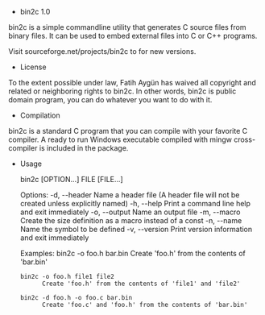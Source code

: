 * bin2c 1.0

bin2c is a simple commandline utility that generates C source files from binary files. It can be used to embed external files into C or C++ programs.

Visit sourceforge.net/projects/bin2c to for new versions.

* License

To the extent possible under law, Fatih Aygün has waived all copyright and related or neighboring rights to bin2c. In other words, bin2c is public domain program, you can do whatever you want to do with it.

* Compilation

bin2c is a standard C program that you can compile with your favorite C compiler. A ready to run Windows executable compiled with mingw cross-compiler is included in the package.

* Usage

    bin2c [OPTION...] FILE [FILE...]

    Options:
      -d, --header <file name>  Name a header file (A header file will not be created  unless explicitly named)
      -h, --help                Print a command line help and exit immediately
      -o, --output <file name>  Name an output file
      -m, --macro               Create the size definition as a macro instead of a const
      -n, --name <symbol name>  Name the symbol to be defined
      -v, --version             Print version information and exit immediately

    Examples:
      bin2c -o foo.h bar.bin
            Create 'foo.h' from the contents of 'bar.bin'

      bin2c -o foo.h file1 file2
            Create 'foo.h' from the contents of 'file1' and 'file2'

      bin2c -d foo.h -o foo.c bar.bin
            Create 'foo.c' and 'foo.h' from the contents of 'bar.bin'
